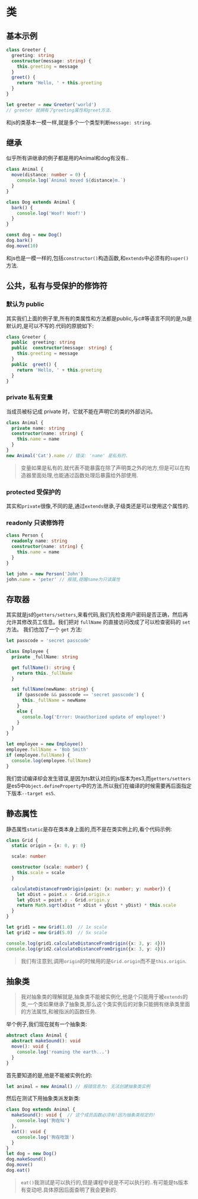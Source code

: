 # 类

## 基本示例
```ts
class Greeter {
  greeting: string
  constructor(message: string) {
    this.greeting = message
  }
  greet() {
    return 'Hello, ' + this.greeting
  }
}

let greeter = new Greeter('world')
// greeter 就拥有了greeting属性和greet方法.
```
和js的类基本一模一样,就是多个一个类型判断`message: string`.

## 继承
似乎所有讲继承的例子都是用的Animal和dog有没有..
```ts
class Animal {
  move(distance: number = 0) {
    console.log(`Animal moved ${distance}m.`)
  }
}

class Dog extends Animal {
  bark() {
    console.log('Woof! Woof!')
  }
}

const dog = new Dog()
dog.bark()
dog.move(10)
```
和js也是一模一样的,包括`constructor()`构造函数,和`extends`中必须有的`super()`方法.

## 公共，私有与受保护的修饰符

### 默认为 public
其实我们上面的例子里,所有的类属性和方法都是public,与c#等语言不同的是,ts是默认的,是可以不写的.代码的原貌如下:
```ts
class Greeter {
  public  greeting: string
  public  constructor(message: string) {
    this.greeting = message
  }
  public  greet() {
    return 'Hello, ' + this.greeting
  }
}
```

### private 私有变量
当成员被标记成 private 时，它就不能在声明它的类的外部访问。
```ts
class Animal {
  private name: string
  constructor(name: string) { 
    this.name = name
  }
}
new Animal('Cat').name // 错误: 'name' 是私有的.
```
>变量如果是私有的,就代表不能暴露在除了声明类之外的地方,但是可以在构造器里面处理,也能通过函数处理后暴露给外部使用.

### protected 受保护的
其实和`private`很像,不同的是,通过`extends`继承,子级类还是可以使用这个属性的.

### readonly 只读修饰符
```ts
class Person {
  readonly name: string
  constructor(name: string) {
    this.name = name
  }
}

let john = new Person('John')
john.name = 'peter' // 报错,提醒name为只读属性
```
## 存取器
其实就是js的`getters/setters`,来看代码,我们先检查用户密码是否正确，然后再允许其修改员工信息。我们把对 `fullName` 的直接访问改成了可以检查密码的 `set` 方法。 我们也加了一个 `get` 方法:
```ts
let passcode = 'secret passcode'

class Employee {
  private _fullName: string

  get fullName(): string {
    return this._fullName
  }

  set fullName(newName: string) {
    if (passcode && passcode == 'secret passcode') {
      this._fullName = newName
    }
    else {
      console.log('Error: Unauthorized update of employee!')
    }
  }
}

let employee = new Employee()
employee.fullName = 'Bob Smith'
if (employee.fullName) {
  console.log(employee.fullName)
}
```
我们尝试编译却会发生错误,是因为ts默认对应的js版本为es3,而`getters/setters`是es5中`Object.defineProperty`中的方法.所以我们在编译的时候需要再后面指定下版本`--target es5`.

## 静态属性
静态属性`static`是存在类本身上面的,而不是在类实例上的,看个代码示例:
```ts
class Grid {
  static origin = {x: 0, y: 0}

  scale: number

  constructor (scale: number) {
    this.scale = scale
  }

  calculateDistanceFromOrigin(point: {x: number; y: number}) {
    let xDist = point.x - Grid.origin.x
    let yDist = point.y - Grid.origin.y
    return Math.sqrt(xDist * xDist + yDist * yDist) * this.scale
  }
}

let grid1 = new Grid(1.0)  // 1x scale
let grid2 = new Grid(5.0)  // 5x scale

console.log(grid1.calculateDistanceFromOrigin({x: 3, y: 4}))
console.log(grid2.calculateDistanceFromOrigin({x: 3, y: 4}))
```
>我们有注意到,调用`origin`的时候用的是`Grid.origin`而不是`this.origin`.

## 抽象类
>我对抽象类的理解就是,抽象类不能被实例化,他是个只能用于被`extends`的类,一个类如果继承了抽象类,那么这个类实例后的对象只能拥有继承类里面的方法属性,和被指派的函数任务.

举个例子,我们现在就有一个抽象类:
```ts
abstract class Animal {
  abstract makeSound(): void
  move(): void {
    console.log('roaming the earth...')
  }
}
```
首先要知道的是,他是不能被实例化的:
```ts
let animal = new Animal() // 报错信息为: 无法创建抽象类实例
```
然后在测试下用抽象类派发新类:
```ts
class Dog extends Animal {
  makeSound(): void {  // 这个成员函数必须有!因为抽象类规定的!
    console.log('狗在叫')
  },
  eat(): void {
    console.log('狗在吃饭')
  }
}
let dog = new Dog()
dog.makeSound()
dog.move()
dog.eat()
```
>`eat()`我测试是可以执行的,但是课程中说是不可以执行的..有可能是ts版本有变动吧.具体原因后面查明了我会更新的.